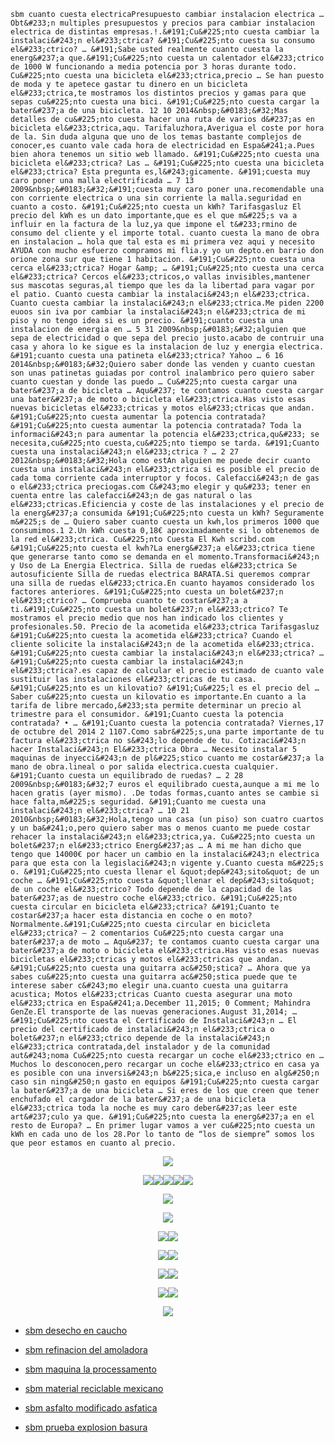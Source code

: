 
```
sbm cuanto cuesta electricaPresupuesto cambiar instalacion electrica … Obt&#233;n multiples presupuestos y precios para cambiar instalacion electrica de distintas empresas.!.&#191;Cu&#225;nto cuesta cambiar la instalaci&#243;n el&#233;ctrica? &#191;Cu&#225;nto cuesta su consumo el&#233;ctrico? … &#191;Sabe usted realmente cuanto cuesta la energ&#237;a que.&#191;Cu&#225;nto cuesta un calentador el&#233;ctrico de 1000 W funcionando a media potencia por 3 horas durante todo. Cu&#225;nto cuesta una bicicleta el&#233;ctrica,precio … Se han puesto de moda y te apetece gastar tu dinero en un bicicleta el&#233;ctrica,te mostramos los distintos precios y gamas para que sepas cu&#225;nto cuesta una bici. &#191;Cu&#225;nto cuesta cargar la bater&#237;a de una bicicleta. 12 10 2014&nbsp;&#0183;&#32;Mas detalles de cu&#225;nto cuesta hacer una ruta de varios d&#237;as en bicicleta el&#233;ctrica,aqu. Tarifaluzhora,Averigua el coste por hora de la. Sin duda alguna que uno de los temas bastante complejos de conocer,es cuanto vale cada hora de electricidad en Espa&#241;a.Pues bien ahora tenemos un sitio web llamado. &#191;Cu&#225;nto cuesta una bicicleta el&#233;ctrica? Las … &#191;Cu&#225;nto cuesta una bicicleta el&#233;ctrica? Esta pregunta es,l&#243;gicamente. &#191;cuesta muy caro poner una malla electrificada … 7 13 2009&nbsp;&#0183;&#32;&#191;cuesta muy caro poner una.recomendable una con corriente electrica o una sin corriente la malla.seguridad en cuanto a costo. &#191;Cu&#225;nto cuesta un kWh? Tarifasgasluz El precio del kWh es un dato importante,que es el que m&#225;s va a influir en la factura de la luz,ya que impone el t&#233;rmino de consumo del cliente y el importe total. cuanto cuesta la mano de obra en instalacion … hola que tal esta es mi primera vez aqui y necesito AYUDA con mucho esfuerzo compramos mi flia.y yo un depto.en barrio don orione zona sur que tiene 1 habitacion. &#191;Cu&#225;nto cuesta una cerca el&#233;ctrica? Hogar &amp; … &#191;Cu&#225;nto cuesta una cerca el&#233;ctrica? Cercos el&#233;ctricos,o vallas invisibles,mantener sus mascotas seguras,al tiempo que les da la libertad para vagar por el patio. Cuanto cuesta cambiar la instalaci&#243;n el&#233;ctrica. Cuanto cuesta cambiar la instalaci&#243;n el&#233;ctrica.Me piden 2200 euoos sin iva por cambiar la instalaci&#243;n el&#233;ctrica de mi piso y no tengo idea si es un precio. &#191;cuanto cuesta una instalacion de energia en … 5 31 2009&nbsp;&#0183;&#32;alguien que sepa de electricidad o que sepa del precio justo.acabo de contruir una casa y ahora lo ke sigue es la instalacion de luz y energia electrica. &#191;cuanto cuesta una patineta el&#233;ctrica? Yahoo … 6 16 2014&nbsp;&#0183;&#32;Quiero saber donde las venden y cuanto cuestan son unas patinetas guiadas por control inalambrico pero quiero saber cuanto cuestan y donde las puedo … Cu&#225;nto cuesta cargar una bater&#237;a de bicicleta … Aqu&#237; te contamos cuanto cuesta cargar una bater&#237;a de moto o bicicleta el&#233;ctrica.Has visto esas nuevas bicicletas el&#233;ctricas y motos el&#233;ctricas que andan. &#191;Cu&#225;nto cuesta aumentar la potencia contratada? &#191;Cu&#225;nto cuesta aumentar la potencia contratada? Toda la informaci&#243;n para aumentar la potencia el&#233;ctrica,qu&#233; se necesita,cu&#225;nto cuesta,cu&#225;nto tiempo se tarda. &#191;Cuanto cuesta una instalaci&#243;n el&#233;ctrica ? … 2 27 2012&nbsp;&#0183;&#32;Hola como estAn alguien me puede decir cuanto cuesta una instalaci&#243;n el&#233;ctrica si es posible el precio de cada toma corriente cada interruptor y focos. Calefacci&#243;n de gas o el&#233;ctrica preciogas.com C&#243;mo elegir y qu&#233; tener en cuenta entre las calefacci&#243;n de gas natural o las el&#233;ctricas.Eficiencia y coste de las instalaciones y el precio de la energ&#237;a consumida &#191;Cu&#225;nto cuesta un kWh? Seguramente m&#225;s de … Quiero saber cuanto cuesta un kwh,los primeros 1000 que consumimos.1 2.Un kWh cuesta 0,18€ aproximadamente si lo obtenemos de la red el&#233;ctrica. Cu&#225;nto Cuesta El Kwh scribd.com &#191;Cu&#225;nto cuesta el kwh?La energ&#237;a el&#233;ctrica tiene que generarse tanto como se demanda en el momento.Transformaci&#243;n y Uso de La Energia Electrica. Silla de ruedas el&#233;ctrica Se autosuficiente Silla de ruedas electrica BARATA.Si queremos comprar una silla de ruedas el&#233;ctrica.En cuanto hayamos considerado los factores anteriores. &#191;Cu&#225;nto cuesta un bolet&#237;n el&#233;ctrico? … Comprueba cuanto te costar&#237;a a ti.&#191;Cu&#225;nto cuesta un bolet&#237;n el&#233;ctrico? Te mostramos el precio medio que nos han indicado los clientes y profesionales.50. Precio de la acometida el&#233;ctrica Tarifasgasluz &#191;Cu&#225;nto cuesta la acometida el&#233;ctrica? Cuando el cliente solicite la instalaci&#243;n de la acometida el&#233;ctrica. &#191;Cu&#225;nto cuesta cambiar la instalaci&#243;n el&#233;ctrica? … &#191;Cu&#225;nto cuesta cambiar la instalaci&#243;n el&#233;ctrica?.es capaz de calcular el precio estimado de cuanto vale sustituir las instalaciones el&#233;ctricas de tu casa. &#191;Cu&#225;nto es un kilovatio? &#191;Cu&#225;l es el precio del … Saber cu&#225;nto cuesta un kilovatio es importante.En cuanto a la tarifa de libre mercado,&#233;sta permite determinar un precio al trimestre para el consumidor. &#191;Cuanto cuesta la potencia contratada? • … &#191;Cuanto cuesta la potencia contratada? Viernes,17 de octubre del 2014 2 1107.Como sabr&#225;s,una parte importante de tu factura el&#233;ctrica no s&#243;lo depende de tu. Cotizaci&#243;n hacer Instalaci&#243;n El&#233;ctrica Obra … Necesito instalar 5 maquinas de inyecci&#243;n de pl&#225;stico cuanto me costar&#237;a la mano de obra.lineal o por salida electrica.cuesta cualquier. &#191;Cuanto cuesta un equilibrado de ruedas? … 2 28 2009&nbsp;&#0183;&#32;7 euros el equilibrado cuesta,aunque a mi me lo hacen gratis (ayer mismo). .De todas formas,cuanto antes se cambie si hace falta,m&#225;s seguridad. &#191;Cuanto me cuesta una instalaci&#243;n el&#233;ctrica? … 10 21 2010&nbsp;&#0183;&#32;Hola,tengo una casa (un piso) son cuatro cuartos y un ba&#241;o,pero quiero saber mas o menos cuanto me puede costar rehacer la instalaci&#243;n el&#233;ctrica,ya. Cu&#225;nto cuesta un bolet&#237;n el&#233;ctrico Energ&#237;as … A mi me han dicho que tengo que 14000€ por hacer un cambio en la instalaci&#243;n electrica para que esta con la legislaci&#243;n vigente y.Cuanto cuesta m&#225;s o. &#191;Cu&#225;nto cuesta llenar el &quot;dep&#243;sito&quot; de un coche … &#191;Cu&#225;nto cuesta &quot;llenar el dep&#243;sito&quot; de un coche el&#233;ctrico? Todo depende de la capacidad de las bater&#237;as de nuestro coche el&#233;ctrico. &#191;Cu&#225;nto cuesta circular en bicicleta el&#233;ctrica? &#191;Cuanto te costar&#237;a hacer esta distancia en coche o en moto? Normalmente.&#191;Cu&#225;nto cuesta circular en bicicleta el&#233;ctrica? — 2 comentarios Cu&#225;nto cuesta cargar una bater&#237;a de moto … Aqu&#237; te contamos cuanto cuesta cargar una bater&#237;a de moto o bicicleta el&#233;ctrica.Has visto esas nuevas bicicletas el&#233;ctricas y motos el&#233;ctricas que andan. &#191;Cu&#225;nto cuesta una guitarra ac&#250;stica? … Ahora que ya sabes cu&#225;nto cuesta una guitarra ac&#250;stica puede que te interese saber c&#243;mo elegir una.cuanto cuesta una guitarra acustica; Motos el&#233;ctricas Cuanto cuesta asegurar una moto el&#233;ctrica en Espa&#241;a.December 11,2015; 0 Comment; Mahindra GenZe.El transporte de las nuevas generaciones.August 31,2014; … &#191;Cu&#225;nto cuesta el Certificado de Instalaci&#243;n … El precio del certificado de instalaci&#243;n el&#233;ctrica o bolet&#237;n el&#233;ctrico depende de la instalaci&#243;n el&#233;ctrica contratada,del instalador y de la comunidad aut&#243;noma Cu&#225;nto cuesta recargar un coche el&#233;ctrico en … Muchos lo desconocen,pero recargar un coche el&#233;ctrico en casa ya es posible con una inversi&#243;n b&#225;sica,e incluso en alg&#250;n caso sin ning&#250;n gasto en equipos &#191;Cu&#225;nto cuesta cargar la bater&#237;a de una bicicleta … Si eres de los que creen que tener enchufado el cargador de la bater&#237;a de una bicicleta el&#233;ctrica toda la noche es muy caro deber&#237;as leer este art&#237;culo ya que. &#191;Cu&#225;nto cuesta la energ&#237;a en el resto de Europa? … En primer lugar vamos a ver cu&#225;nto cuesta un kWh en cada uno de los 28.Por lo tanto de “los de siempre” somos los que peor estamos en cuanto al precio. 
```

<div align="center">

<a href="https://es-crusher.shibang-china.com/github&k=sbm+cuanto+cuesta+electrica"><img src="https://static.shibang-china.com/es/crusher/logo.jpg"></a>

<a href="https://es-crusher.shibang-china.com/github&k=sbm+cuanto+cuesta+electrica"><img src="https://static.shibang-china.com/es/crusher/index.jpg"></a><a href="https://es-crusher.shibang-china.com/material.htmlgithub&k=sbm+cuanto+cuesta+electrica"><img src="https://static.shibang-china.com/es/crusher/material.jpg"></a><a href="https://es-crusher.shibang-china.com/application.htmlgithub&k=sbm+cuanto+cuesta+electrica"><img src="https://static.shibang-china.com/es/crusher/application.jpg"></a><a href="https://es-crusher.shibang-china.com/aboutus.htmlgithub&k=sbm+cuanto+cuesta+electrica"><img src="https://static.shibang-china.com/es/crusher/aboutus.jpg"></a><a href="https://es-crusher.shibang-china.com/contact.htmlgithub&k=sbm+cuanto+cuesta+electrica"><img src="https://static.shibang-china.com/es/crusher/contact.jpg"></a>

<a href="https://es-crusher.shibang-china.com/github&k=sbm+cuanto+cuesta+electrica"><img src="https://static.shibang-china.com/es/crusher/banner.jpg"></a>

<a href="https://swt.shibang-china.com/github&k=sbm+cuanto+cuesta+electrica"><img src="https://static.shibang-china.com/es/crusher/text.jpg"></a>

<a href="https://swt.shibang-china.com/github&k=sbm+cuanto+cuesta+electrica"><img src="https://static.shibang-china.com/es/crusher/chat.jpg"></a><a href="https://es-crusher.shibang-china.com/contact.htmlgithub&k=sbm+cuanto+cuesta+electrica"><img src="https://static.shibang-china.com/es/crusher/message.jpg"></a>

<a href="https://es-crusher.shibang-china.com/products/pe.htmlgithub&k=sbm+cuanto+cuesta+electrica"><img src="https://static.shibang-china.com/es/crusher/pe.jpg"></a><a href="https://es-crusher.shibang-china.com/products/pf.htmlgithub&k=sbm+cuanto+cuesta+electrica"><img src="https://static.shibang-china.com/es/crusher/pf.jpg"></a>

<a href="https://es-crusher.shibang-china.com/products/hpt.htmlgithub&k=sbm+cuanto+cuesta+electrica"><img src="https://static.shibang-china.com/es/crusher/hpt.jpg"></a><a href="https://es-crusher.shibang-china.com/products/vsi.htmlgithub&k=sbm+cuanto+cuesta+electrica"><img src="https://static.shibang-china.com/es/crusher/vsi.jpg"></a>

<a href="https://es-crusher.shibang-china.com/products/klv.htmlgithub&k=sbm+cuanto+cuesta+electrica"><img src="https://static.shibang-china.com/es/crusher/klv.jpg"></a><a href="https://es-crusher.shibang-china.com/products/portable.htmlgithub&k=sbm+cuanto+cuesta+electrica"><img src="https://static.shibang-china.com/es/crusher/portable.jpg"></a>

<a href="https://swt.shibang-china.com/github&k=sbm+cuanto+cuesta+electrica"><img src="https://static.shibang-china.com/es/crusher/case.jpg"></a>

</div>


* [sbm desecho en caucho](sbm%20desecho%20en%20caucho.md)

* [sbm refinacion del amoladora](sbm%20refinacion%20del%20amoladora.md)

* [sbm maquina la processamento](sbm%20maquina%20la%20processamento.md)

* [sbm material reciclable mexicano](sbm%20material%20reciclable%20mexicano.md)

* [sbm asfalto modificado asfatica](sbm%20asfalto%20modificado%20asfatica.md)

* [sbm prueba explosion basura](sbm%20prueba%20explosion%20basura.md)